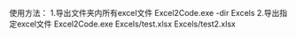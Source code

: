 使用方法：
1.导出文件夹内所有excel文件
  Excel2Code.exe -dir Excels
2.导出指定excel文件
  Excel2Code.exe Excels/test.xlsx Excels/test2.xlsx
